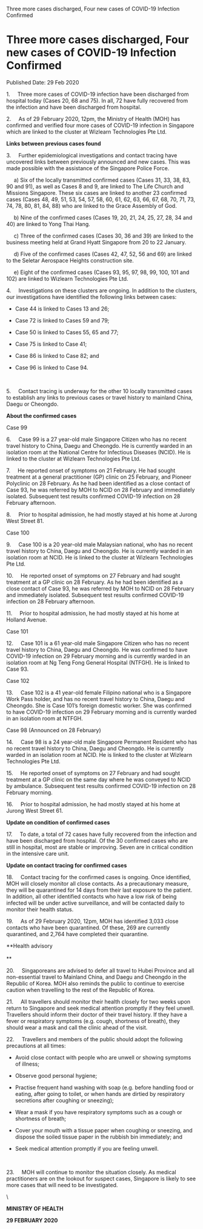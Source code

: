 Three more cases discharged, Four new cases of COVID-19 Infection
Confirmed

Three more cases discharged, Four new cases of COVID-19 Infection Confirmed
===========================================================================

Published Date: 29 Feb 2020

1.     Three more cases of COVID-19 infection have been discharged from
hospital today (Cases 20, 68 and 75). In all, 72 have fully recovered
from the infection and have been discharged from hospital.

2.     As of 29 February 2020, 12pm, the Ministry of Health (MOH) has
confirmed and verified four more cases of COVID-19 infection in
Singapore which are linked to the cluster at Wizlearn Technologies Pte
Ltd.

**Links between previous cases found**

3.     Further epidemiological investigations and contact tracing have
uncovered links between previously announced and new cases. This was
made possible with the assistance of the Singapore Police Force.

     a) Six of the locally transmitted confirmed cases (Cases 31, 33,
38, 83, 90 and 91), as well as Cases 8 and 9, are linked to The Life
Church and Missions Singapore. These six cases are linked to another 23
confirmed cases (Cases 48, 49, 51, 53, 54, 57, 58, 60, 61, 62, 63, 66,
67, 68, 70, 71, 73, 74, 78, 80, 81, 84, 88) who are linked to the Grace
Assembly of God.

     b) Nine of the confirmed cases (Cases 19, 20, 21, 24, 25, 27, 28,
34 and 40) are linked to Yong Thai Hang.

     c) Three of the confirmed cases (Cases 30, 36 and 39) are linked to
the business meeting held at Grand Hyatt Singapore from 20 to 22
January.

     d) Five of the confirmed cases (Cases 42, 47, 52, 56 and 69) are
linked to the Seletar Aerospace Heights construction site.

     e) Eight of the confirmed cases (Cases 93, 95, 97, 98, 99, 100, 101
and 102) are linked to Wizlearn Technologies Pte Ltd.

4.     Investigations on these clusters are ongoing. In addition to the
clusters, our investigations have identified the following links between
cases:

-   Case 44 is linked to Cases 13 and 26;
-   Case 72 is linked to Cases 59 and 79;
-   Case 50 is linked to Cases 55, 65 and 77;
-   Case 75 is linked to Case 41;
-   Case 86 is linked to Case 82; and
-   Case 96 is linked to Case 94.

     

5.     Contact tracing is underway for the other 10 locally transmitted
cases to establish any links to previous cases or travel history to
mainland China, Daegu or Cheongdo.

**About the confirmed cases**

Case 99

6.     Case 99 is a 27 year-old male Singapore Citizen who has no recent
travel history to China, Daegu and Cheongdo. He is currently warded in
an isolation room at the National Centre for Infectious Diseases (NCID).
He is linked to the cluster at Wizlearn Technologies Pte Ltd.

7.     He reported onset of symptoms on 21 February. He had sought
treatment at a general practitioner (GP) clinic on 25 February, and
Pioneer Polyclinic on 28 February. As he had been identified as a close
contact of Case 93, he was referred by MOH to NCID on 28 February and
immediately isolated. Subsequent test results confirmed COVID-19
infection on 28 February afternoon.

8.     Prior to hospital admission, he had mostly stayed at his home at
Jurong West Street 81.

Case 100

9.     Case 100 is a 20 year-old male Malaysian national, who has no
recent travel history to China, Daegu and Cheongdo. He is currently
warded in an isolation room at NCID. He is linked to the cluster at
Wizlearn Technologies Pte Ltd.

10.     He reported onset of symptoms on 27 February and had sought
treatment at a GP clinic on 28 February. As he had been identified as a
close contact of Case 93, he was referred by MOH to NCID on 28 February
and immediately isolated. Subsequent test results confirmed COVID-19
infection on 28 February afternoon.

11.     Prior to hospital admission, he had mostly stayed at his home at
Holland Avenue.

Case 101

12.     Case 101 is a 61 year-old male Singapore Citizen who has no
recent travel history to China, Daegu and Cheongdo. He was confirmed to
have COVID-19 infection on 29 February morning and is currently warded
in an isolation room at Ng Teng Fong General Hospital (NTFGH). He is
linked to Case 93.

Case 102

13.     Case 102 is a 41 year-old female Filipino national who is a
Singapore Work Pass holder, and has no recent travel history to China,
Daegu and Cheongdo. She is Case 101’s foreign domestic worker. She was
confirmed to have COVID-19 infection on 29 February morning and is
currently warded in an isolation room at NTFGH.

Case 98 (Announced on 28 February)

14.     Case 98 is a 24 year-old male Singapore Permanent Resident who
has no recent travel history to China, Daegu and Cheongdo. He is
currently warded in an isolation room at NCID. He is linked to the
cluster at Wizlearn Technologies Pte Ltd.

15.     He reported onset of symptoms on 27 February and had sought
treatment at a GP clinic on the same day where he was conveyed to NCID
by ambulance. Subsequent test results confirmed COVID-19 infection on 28
February morning.

16.     Prior to hospital admission, he had mostly stayed at his home at
Jurong West Street 61.

**Update on condition of confirmed cases**

17.     To date, a total of 72 cases have fully recovered from the
infection and have been discharged from hospital. Of the 30 confirmed
cases who are still in hospital, most are stable or improving. Seven are
in critical condition in the intensive care unit.

**Update on contact tracing for confirmed cases**

18.     Contact tracing for the confirmed cases is ongoing. Once
identified, MOH will closely monitor all close contacts. As a
precautionary measure, they will be quarantined for 14 days from their
last exposure to the patient. In addition, all other identified contacts
who have a low risk of being infected will be under active surveillance,
and will be contacted daily to monitor their health status.

19.     As of 29 February 2020, 12pm, MOH has identified 3,033 close
contacts who have been quarantined. Of these, 269 are currently
quarantined, and 2,764 have completed their quarantine.

**Health advisory\
\
**

20.     Singaporeans are advised to defer all travel to Hubei Province
and all non-essential travel to Mainland China, and Daegu and Cheongdo
in the Republic of Korea. MOH also reminds the public to continue to
exercise caution when travelling to the rest of the Republic of Korea.

21.     All travellers should monitor their health closely for two weeks
upon return to Singapore and seek medical attention promptly if they
feel unwell. Travellers should inform their doctor of their travel
history. If they have a fever or respiratory symptoms (e.g. cough,
shortness of breath), they should wear a mask and call the clinic ahead
of the visit.

22.     Travellers and members of the public should adopt the following
precautions at all times:

-   Avoid close contact with people who are unwell or showing symptoms
    of illness;
-   Observe good personal hygiene;
-   Practise frequent hand washing with soap (e.g. before handling food
    or eating, after going to toilet, or when hands are dirtied by
    respiratory secretions after coughing or sneezing);
-   Wear a mask if you have respiratory symptoms such as a cough or
    shortness of breath;
-   Cover your mouth with a tissue paper when coughing or sneezing, and
    dispose the soiled tissue paper in the rubbish bin immediately; and
-   Seek medical attention promptly if you are feeling unwell.

     

23.     MOH will continue to monitor the situation closely. As medical
practitioners are on the lookout for suspect cases, Singapore is likely
to see more cases that will need to be investigated.

\

<div>

**MINISTRY OF HEALTH**

</div>

**29 FEBRUARY 2020** 

<div>

<div id="ftn1">

</div>

</div>

